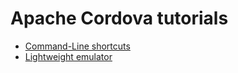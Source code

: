 # Apache Cordova tutorials

* [Command-Line shortcuts](command-line.md)
* [Lightweight emulator](emulators.md)
